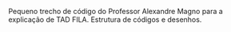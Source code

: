 Pequeno trecho de código do Professor Alexandre Magno para a explicação de TAD FILA. Estrutura de códigos e desenhos.